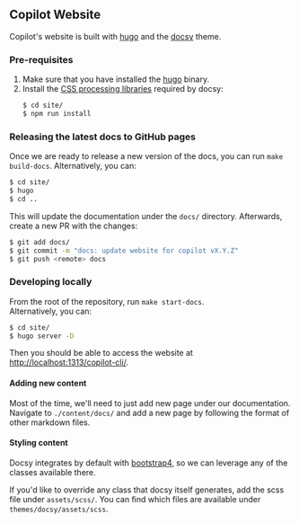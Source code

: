 ## Copilot Website
Copilot's website is built with [hugo](https://gohugo.io/) and the [docsy](https://www.docsy.dev/) theme.

### Pre-requisites
1. Make sure that you have installed the [hugo](https://gohugo.io/getting-started/installing/) binary.
2. Install the [CSS processing libraries](https://www.docsy.dev/docs/getting-started/#install-postcss) required by docsy:
   ```bash
   $ cd site/
   $ npm run install
   ```

### Releasing the latest docs to GitHub pages
Once we are ready to release a new version of the docs, you can run `make build-docs`.
Alternatively, you can:
```bash
$ cd site/
$ hugo
$ cd ..
```
This will update the documentation under the `docs/` directory. Afterwards, create a new PR with the changes:
```bash
$ git add docs/
$ git commit -m "docs: update website for copilot vX.Y.Z"
$ git push <remote> docs
```

### Developing locally

From the root of the repository, run `make start-docs`.  
Alternatively, you can:
```bash
$ cd site/
$ hugo server -D
```
Then you should be able to access the website at [http://localhost:1313/copilot-cli/](http://localhost:1313/copilot-cli/).

#### Adding new content
Most of the time, we'll need to just add new page under our documentation.  
Navigate to `./content/docs/` and add a new page by following the format of other markdown files.

#### Styling content

Docsy integrates by default with [bootstrap4](https://getbootstrap.com/docs/4.0/getting-started/introduction/), so we
can leverage any of the classes available there.

If you'd like to override any class that docsy itself generates, add the scss file under `assets/scss/`.
You can find which files are available under `themes/docsy/assets/scss`.